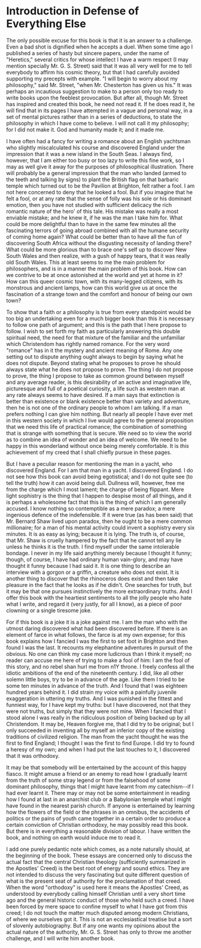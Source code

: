 # Introduction in Defense of Everything Else

The only possible excuse for this book is that it is an answer to a challenge. Even a bad shot is dignified when he accepts a duel. When some time ago I published a series of hasty but sincere papers, under the name of "Heretics," several critics for whose intellect I have a warm respect (I may mention specially Mr. G. S. Street) said that it was all very well for me to tell everybody to affirm his cosmic theory, but that I had carefully avoided supporting my precepts with example. "I will begin to worry about my philosophy," said Mr. Street, "when Mr. Chesterton has given us his." It was perhaps an incautious suggestion to make to a person only too ready to write books upon the feeblest provocation. But after all, though Mr. Street has inspired and created this book, he need not read it. If he does read it, he will find that in its pages I have attempted in a vague and personal way, in a set of mental pictures rather than in a series of deductions, to state the philosophy in which I have come to believe. I will not call it my philosophy; for I did not make it. God and humanity made it; and it made me.

I have often had a fancy for writing a romance about an English yachtsman who slightly miscalculated his course and discovered England under the impression that it was a new island in the South Seas. I always find, however, that I am either too busy or too lazy to write this fine work, so I may as well give it away for the purposes of philosophical illustration. There will probably be a general impression that the man who landed (armed to the teeth and talking by signs) to plant the British flag on that barbaric temple which turned out to be the Pavilion at Brighton, felt rather a fool. I am not here concerned to deny that he looked a fool. But if you imagine that he felt a fool, or at any rate that the sense of folly was his sole or his dominant emotion, then you have not studied with sufficient delicacy the rich romantic nature of the hero' of this tale. His mistake was really a most enviable mistake; and he knew it, if he was the man I take him for. What could be more delightful than to have in the same few minutes all the fascinating terrors of going abroad combined with all the humane security of coming home again? What could be better than to have all the fun of discovering South Africa without the disgusting necessity of landing there? What could be more glorious than to brace one's self up to discover New South Wales and then realize, with a gush of happy tears, that it was really old South Wales. This at least seems to me the main problem for philosophers, and is in a manner the main problem of this book. How can we contrive to be at once astonished at the world and yet at home in it? How can this queer cosmic town, with its many-legged citizens, with its monstrous and ancient lamps, how can this world give us at once the fascination of a strange town and the comfort and honour of being our own town?

To show that a faith or a philosophy is true from every standpoint would be too big an undertaking even for a much bigger book than this it is necessary to follow one path of argument; and this is the path that I here propose to follow. I wish to set forth my faith as particularly answering this double spiritual need, the need for that mixture of the familiar and the unfamiliar which Christendom has rightly named romance. For the very word "romance" has in it the mystery and ancient meaning of Rome. Any one setting out to dispute anything ought always to begin by saying what he does not dispute. Beyond stating what he proposes to prove he should always state what he does not propose to prove. The thing I do not propose to prove, the thing I propose to take as common ground between myself and any average reader, is this desirability of an active and imaginative life, picturesque and full of a poetical curiosity, a life such as western man at any rate always seems to have desired. If a man says that extinction is better than existence or blank existence better than variety and adventure, then he is not one of the ordinary people to whom I am talking. If a man prefers nothing I can give him nothing. But nearly all people I have ever met in this western society in which I live would agree to the general proposition that we need this life of practical romance; the combination of something that is strange with something that is secure. We need so to view the world as to combine an idea of wonder and an idea of welcome. We need to be happy in this wonderland without once being merely comfortable. It is *this* achievement of my creed that I shall chiefly pursue in these pages.

But I have a peculiar reason for mentioning the man in a yacht, who discovered England. For I am that man in a yacht. I discovered England. I do not see how this book can avoid being egotistical; and I do not quite see (to tell the truth) how it can avoid being dull. Dullness will, however, free me from the charge which I most lament; the charge of being flippant. Mere light sophistry is the thing that I happen to despise most of all things, and it is perhaps a wholesome fact that this is the thing of which I am generally accused. I know nothing so contemptible as a mere paradox; a mere ingenious defence of the indefensible. If it were true (as has been said) that Mr. Bernard Shaw lived upon paradox, then he ought to be a mere common millionaire; for a man of his mental activity could invent a sophistry every six minutes. It is as easy as lying; because it is lying. The truth is, of course, that Mr. Shaw is cruelly hampered by the fact that he cannot tell any lie unless he thinks it is the truth. I find myself under the same intolerable bondage. I never in my life said anything merely because I thought it funny; though, of course, I have had ordinary human vain-glory, and may have thought it funny because I had said it. It is one thing to describe an interview with a gorgon or a griffin, a creature who does not exist. It is another thing to discover that the rhinoceros does exist and then take pleasure in the fact that he looks as if he didn't. One searches for truth, but it may be that one pursues instinctively the more extraordinary truths. And I offer this book with the heartiest sentiments to all the jolly people who hate what I write, and regard it (very justly, for all I know), as a piece of poor clowning or a single tiresome joke.

For if this book is a joke it is a joke against me. I am the man who with the utmost daring discovered what had been discovered before. If there is an element of farce in what follows, the farce is at my own expense; for this book explains how I fancied I was the first to set foot in Brighton and then found I was the last. It recounts my elephantine adventures in pursuit of the obvious. No one can think my case more ludicrous than I think it myself; no reader can accuse me here of trying to make a fool of him: I am the fool of this story, and no rebel shan hurl me from n1Y throne. I freely confess all the idiotic ambitions of the end of the nineteenth century. I did, like all other solemn little boys, try to be in advance of the age. Like them I tried to be some ten minutes in advance of the truth. And I found that I was eighteen hundred years behind it. I did strain my voice with a painfully juvenile exaggeration in uttering my truths. And I was punished in the fittest and funniest way, for I have kept my truths: but I have discovered, not that they were not truths, but simply that they were not mine. When I fancied that I stood alone I was really in the ridiculous position of being backed up by all Christendom. It may be, Heaven forgive me, that I did try to be original; but I only succeeded in inventing all by myself an inferior copy of the existing traditions of civilized religion. The man from the yacht thought he was the first to find England; I thought I was the first to find Europe. I did try to found a heresy of my own; and when I had put the last touches to it, I discovered that it was orthodoxy.

It may be that somebody will be entertained by the account of this happy fiasco. It might amuse a friend or an enemy to read how I gradually learnt from the truth of some stray legend or from the falsehood of some dominant philosophy, things that I might have learnt from my catechism--if I had ever learnt it. There may or may not be some entertainment in reading how I found at last in an anarchist club or a Babylonian temple what I might have found in the nearest parish church. If anyone is entertained by learning how the flowers of the field or the phrases in an omnibus, the accidents of politics or the pains of youth came together in a certain order to produce a certain conviction of Christian orthodoxy, he may possibly read this book. But there is in everything a reasonable division of labour. I have written the book, and nothing on earth would induce me to read it.

I add one purely pedantic note which comes, as a note naturally should, at the beginning of the book. These essays are concerned only to discuss the actual fact that the central Christian theology (sufficiently summarized in the Apostles' Creed) is the best root of energy and sound ethics. They are not intended to discuss the very fascinating but quite different question of what is the present seat of authority for the proclamation of that creed. When the word "orthodoxy" is used here it means the Apostles' Creed, as understood by everybody calling himself Christian until a very short time ago and the general historic conduct of those who held such a creed. I have been forced by mere space to confine myself to what I have got from this creed; I do not touch the matter much disputed among modern Christians, of where we ourselves got it. This is not an ecclesiastical treatise but a sort of slovenly autobiography. But if any one wants my opinions about the actual nature of the authority, Mr. G. S. Street has only to throw me another challenge, and I will write him another book.
